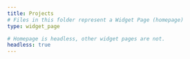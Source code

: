 ```yaml
---
title: Projects
# Files in this folder represent a Widget Page (homepage)
type: widget_page

# Homepage is headless, other widget pages are not.
headless: true
---
```


